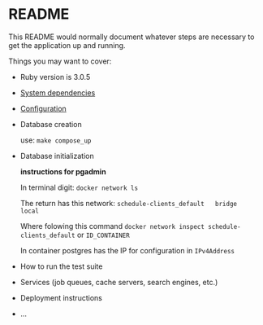 # README

This README would normally document whatever steps are necessary to get the
application up and running.

Things you may want to cover:

* Ruby version is 3.0.5

* [System dependencies](https://github.com/danielbarroslima/schedule-clients/blob/main/Gemfile)

* [Configuration](https://github.com/danielbarroslima/schedule-clients/blob/main/Makefile)

* Database creation

    use: `make compose_up`

* Database initialization

    **instructions for pgadmin**

    In terminal digit:
    `docker network ls`

    The return has this network:
    `schedule-clients_default   bridge    local`

    Where folowing this command
    `docker network inspect schedule-clients_default` or `ID_CONTAINER`

    In container postgres has the IP for  configuration in `IPv4Address`


* How to run the test suite

* Services (job queues, cache servers, search engines, etc.)

* Deployment instructions

* ...
